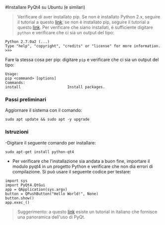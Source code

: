 #Installare PyQt4 su Ubuntu (e similari)

> Verificare di aver installato pip. Se non è installato Python 2.x, seguire il tutorial a questo [link](); se non è installato pip, seguire il tutorial a questo [link](). Per verificare che siano installati, è sufficiente digitare 
``` python ```
e verificare che ci sia un output del tipo:
```
Python 2.7.0a2 (...)  
Type "help", "copyright", "credits" or "license" for more information.
>>>
```

Fare la stessa cosa per pip: digitare
``` pip ```
e verificare che ci sia un output del tipo:
```
Usage:         
pip <command> [options]         
Commands:                                                                                                                 
install                     Install packages.       
```
### Passi preliminari
Aggiornare il sistema con il comando:
```
sudo apt update && sudo apt -y upgrade
```

### Istruzioni
-Digitare il seguente comando per installare:
```
sudo apt-get install python-qt4
```
- Per verificare che l'installazione sia andata a buon fine, importare il modulo pyqt4 in un progetto Python e verificare che non dia errori di compilazione. Si può usare il seguente codice per testare:
```
import sys
import PyQt4.QtGui
app = QApplication(sys.argv)
button = QPushButton("Hello World!", None)
button.show()
app.exec_()
```

> Suggerimento: a questo [link](https://www.python.it/wiki/show/qttutorial/) esiste un tutorial in italiano che fornisce una panoramica dell'uso di PyQt.
